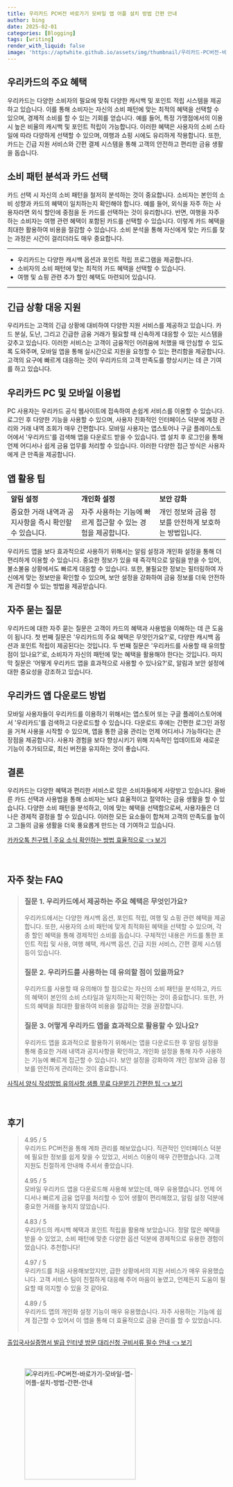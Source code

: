 ```yaml
---
title: 우리카드 PC버전 바로가기 모바일 앱 어플 설치 방법 간편 안내
author: bing
date: 2025-02-01
categories: [Blogging]
tags: [writing]
render_with_liquid: false
image: 'https://aptwhite.github.io/assets/img/thumbnail/우리카드-PC버전-바로가기-모바일-앱-어플-설치-방법-간편-안내.webp'
---
```



<h2 id='우리카드의 주요 혜택'>우리카드의 주요 혜택</h2>

<p>우리카드는 다양한 소비자의 필요에 맞춰 다양한 캐시백 및 포인트 적립 시스템을 제공하고 있습니다. 이를 통해 소비자는 자신의 소비 패턴에 맞는 최적의 혜택을 선택할 수 있으며, 경제적 소비를 할 수 있는 기회를 얻습니다. 예를 들어, 특정 가맹점에서의 이용 시 높은 비율의 캐시백 및 포인트 적립이 가능합니다. 이러한 혜택은 사용자의 소비 스타일에 따라 다양하게 선택할 수 있으며, 여행과 쇼핑 시에도 유리하게 작용합니다. 또한, 카드는 긴급 지원 서비스와 간편 결제 시스템을 통해 고객의 안전하고 편리한 금융 생활을 돕습니다.</p>

<h2 id='소비 패턴 분석과 카드 선택'>소비 패턴 분석과 카드 선택</h2>

<p>카드 선택 시 자신의 소비 패턴을 철저히 분석하는 것이 중요합니다. 소비자는 본인의 소비 성향과 카드의 혜택이 일치하는지 확인해야 합니다. 예를 들어, 외식을 자주 하는 사용자라면 외식 할인에 중점을 둔 카드를 선택하는 것이 유리합니다. 반면, 여행을 자주 하는 소비자는 여행 관련 혜택이 포함된 카드를 선택할 수 있습니다. 이렇게 카드 혜택을 최대한 활용하여 비용을 절감할 수 있습니다. 소비 분석을 통해 자신에게 맞는 카드를 찾는 과정은 시간이 걸리더라도 매우 중요합니다.</p>

<hr />

<ul>
    <li>우리카드는 다양한 캐시백 옵션과 포인트 적립 프로그램을 제공합니다.</li>
    <li>소비자의 소비 패턴에 맞는 최적의 카드 혜택을 선택할 수 있습니다.</li>
    <li>여행 및 쇼핑 관련 추가 할인 혜택도 마련되어 있습니다.</li>
</ul>

<hr />

<h2 id='긴급 상황 대응 지원'>긴급 상황 대응 지원</h2>

<p>우리카드는 고객의 긴급 상황에 대비하여 다양한 지원 서비스를 제공하고 있습니다. 카드 분실, 도난, 그리고 긴급한 금융 거래가 필요할 때 신속하게 대응할 수 있는 시스템을 갖추고 있습니다. 이러한 서비스는 고객이 금융적인 어려움에 처했을 때 안심할 수 있도록 도와주며, 모바일 앱을 통해 실시간으로 지원을 요청할 수 있는 편리함을 제공합니다. 고객의 요구에 빠르게 대응하는 것이 우리카드의 고객 만족도를 향상시키는 데 큰 기여를 하고 있습니다.</p>

<h2 id='우리카드 PC 및 모바일 이용법'>우리카드 PC 및 모바일 이용법</h2>

<p>PC 사용자는 우리카드 공식 웹사이트에 접속하여 손쉽게 서비스를 이용할 수 있습니다. 로그인 후 다양한 기능을 사용할 수 있으며, 사용자 친화적인 인터페이스 덕분에 계정 관리와 거래 내역 조회가 매우 간편합니다. 모바일 사용자는 앱스토어나 구글 플레이스토어에서 '우리카드'를 검색해 앱을 다운로드 받을 수 있습니다. 앱 설치 후 로그인을 통해 언제 어디서나 쉽게 금융 업무를 처리할 수 있습니다. 이러한 다양한 접근 방식은 사용자에게 큰 만족을 제공합니다.</p>

<h2 id='앱 활용 팁'>앱 활용 팁</h2>

<table>
    <tr>
        <td><b>알림 설정</b></td>
        <td><b>개인화 설정</b></td>
        <td><b>보안 강화</b></td>
    </tr>
    <tr>
        <td>중요한 거래 내역과 공지사항을 즉시 확인할 수 있습니다.</td>
        <td>자주 사용하는 기능에 빠르게 접근할 수 있는 경험을 제공합니다.</td>
        <td>개인 정보와 금융 정보를 안전하게 보호하는 방법입니다.</td>
    </tr>
</table>

<p>우리카드 앱을 보다 효과적으로 사용하기 위해서는 알림 설정과 개인화 설정을 통해 더 편리하게 이용할 수 있습니다. 중요한 정보가 있을 때 즉각적으로 알림을 받을 수 있어, 불소불융 상황에서도 빠르게 대응할 수 있습니다. 또한, 불필요한 정보는 필터링하여 자신에게 맞는 정보만을 확인할 수 있으며, 보안 설정을 강화하여 금융 정보를 더욱 안전하게 관리할 수 있는 방법을 제공받습니다.</p>

<h2 id='자주 묻는 질문'>자주 묻는 질문</h2>

<p>우리카드에 대한 자주 묻는 질문은 고객이 카드의 혜택과 사용법을 이해하는 데 큰 도움이 됩니다. 첫 번째 질문은 '우리카드의 주요 혜택은 무엇인가요?'로, 다양한 캐시백 옵션과 포인트 적립이 제공된다는 것입니다. 두 번째 질문은 '우리카드를 사용할 때 유의할 점이 있나요?'로, 소비자가 자신의 패턴에 맞는 혜택을 활용해야 한다는 것입니다. 마지막 질문은 '어떻게 우리카드 앱을 효과적으로 사용할 수 있나요?'로, 알림과 보안 설정에 대한 중요성을 강조하고 있습니다.</p>

<h2 id='우리카드 앱 다운로드 방법'>우리카드 앱 다운로드 방법</h2>

<p>모바일 사용자들이 우리카드를 이용하기 위해서는 앱스토어 또는 구글 플레이스토어에서 '우리카드'를 검색하고 다운로드할 수 있습니다. 다운로드 후에는 간편한 로그인 과정을 거쳐 사용을 시작할 수 있으며, 앱을 통한 금융 관리는 언제 어디서나 가능하다는 큰 장점을 제공합니다. 사용자 경험을 보다 향상시키기 위해 지속적인 업데이트와 새로운 기능이 추가되므로, 최신 버전을 유지하는 것이 좋습니다.</p>

<h2 id='결론'>결론</h2>

<p>우리카드는 다양한 혜택과 편리한 서비스로 많은 소비자들에게 사랑받고 있습니다. 올바른 카드 선택과 사용법을 통해 소비자는 보다 효율적이고 절약하는 금융 생활을 할 수 있습니다. 다양한 소비 패턴을 분석하고, 이에 맞는 혜택을 선택함으로써, 사용자들은 더 나은 경제적 결정을 할 수 있습니다. 이러한 모든 요소들이 합쳐져 고객의 만족도를 높이고 그들의 금융 생활을 더욱 풍요롭게 만드는 데 기여하고 있습니다.</p>


<p><a class="click-button" title="카카오톡 친구탭 | 주요 소식 확인하는 방법 효율적으로" href="https://aptwhite.github.io/posts/%EC%B9%B4%EC%B9%B4%EC%98%A4%ED%86%A1-%EC%B9%9C%EA%B5%AC%ED%83%AD-%EC%A3%BC%EC%9A%94-%EC%86%8C%EC%8B%9D-%ED%99%95%EC%9D%B8%ED%95%98%EB%8A%94-%EB%B0%A9%EB%B2%95-%ED%9A%A8%EC%9C%A8%EC%A0%81%EC%9C%BC%EB%A1%9C/" rel="dofollow">카카오톡 친구탭 | 주요 소식 확인하는 방법 효율적으로 👈 보기</a></p><br>
<h2 id='자주_찾는_FAQ'>자주 찾는 FAQ</h2>
<div itemscope="" itemtype="https://schema.org/FAQPage">
<blockquote>
<div itemscope="" itemprop="mainEntity" itemtype="https://schema.org/Question">
<h3 itemprop="name">질문 1. 우리카드에서 제공하는 주요 혜택은 무엇인가요?</h3>
<div itemscope="" itemprop="acceptedAnswer" itemtype="https://schema.org/Answer">
<span itemprop="text">
<p>우리카드에서는 다양한 캐시백 옵션, 포인트 적립, 여행 및 쇼핑 관련 혜택을 제공합니다. 또한, 사용자의 소비 패턴에 맞게 최적화된 혜택을 선택할 수 있으며, 각종 할인 혜택을 통해 경제적인 소비를 돕습니다. 구체적인 내용은 카드를 통한 포인트 적립 및 사용, 여행 혜택, 캐시백 옵션, 긴급 지원 서비스, 간편 결제 시스템 등이 있습니다.</p>
</span>
</div>
</div>
<div itemscope="" itemprop="mainEntity" itemtype="https://schema.org/Question">
<h3 itemprop="name">질문 2. 우리카드를 사용하는 데 유의할 점이 있을까요?</h3>
<div itemscope="" itemprop="acceptedAnswer" itemtype="https://schema.org/Answer">
<span itemprop="text">
<p>우리카드를 사용할 때 유의해야 할 점으로는 자신의 소비 패턴을 분석하고, 카드의 혜택이 본인의 소비 스타일과 일치하는지 확인하는 것이 중요합니다. 또한, 카드의 혜택을 최대한 활용하여 비용을 절감하는 것을 권장합니다.</p>
</span>
</div>
</div>
<div itemscope="" itemprop="mainEntity" itemtype="https://schema.org/Question">
<h3 itemprop="name">질문 3. 어떻게 우리카드 앱을 효과적으로 활용할 수 있나요?</h3>
<div itemscope="" itemprop="acceptedAnswer" itemtype="https://schema.org/Answer">
<span itemprop="text">
<p>우리카드 앱을 효과적으로 활용하기 위해서는 앱을 다운로드한 후 알림 설정을 통해 중요한 거래 내역과 공지사항을 확인하고, 개인화 설정을 통해 자주 사용하는 기능에 빠르게 접근할 수 있습니다. 보안 설정을 강화하여 개인 정보와 금융 정보를 안전하게 관리하는 것이 중요합니다.</p>
</span>
</div>
</div>
</blockquote>
</div>
<p><a class="click-button" title="사직서 양식 작성방법 유의사항 샘플 무료 다운받기 간편한 팁" href="https://aptwhite.github.io/posts/%EC%82%AC%EC%A7%81%EC%84%9C-%EC%96%91%EC%8B%9D-%EC%9E%91%EC%84%B1%EB%B0%A9%EB%B2%95-%EC%9C%A0%EC%9D%98%EC%82%AC%ED%95%AD-%EC%83%98%ED%94%8C-%EB%AC%B4%EB%A3%8C-%EB%8B%A4%EC%9A%B4%EB%B0%9B%EA%B8%B0-%EA%B0%84%ED%8E%B8%ED%95%9C-%ED%8C%81/" rel="dofollow">사직서 양식 작성방법 유의사항 샘플 무료 다운받기 간편한 팁 👈 보기</a></p><br>
<h2 id='후기'>후기</h2>
<div itemscope itemtype="https://schema.org/Product">
  <blockquote>
  <div itemprop="review" itemscope itemtype="https://schema.org/Review">
      <div itemprop="reviewRating" itemscope itemtype="https://schema.org/Rating"> <span itemprop="ratingValue">4.95</span> / <span itemprop="bestRating">5</span> </div>
      <span itemprop="reviewBody">우리카드 PC버전을 통해 계좌 관리를 해보았습니다. 직관적인 인터페이스 덕분에 필요한 정보를 쉽게 찾을 수 있었고, 서비스 이용이 매우 간편했습니다. 고객 지원도 친절하게 안내해 주셔서 좋았습니다.</span>
  </div>
  <br>
  <div itemprop="review" itemscope itemtype="https://schema.org/Review">
      <div itemprop="reviewRating" itemscope itemtype="https://schema.org/Rating"> <span itemprop="ratingValue">4.95</span> / <span itemprop="bestRating">5</span> </div>
      <span itemprop="reviewBody">모바일 우리카드 앱을 다운로드해 사용해 보았는데, 매우 유용했습니다. 언제 어디서나 빠르게 금융 업무를 처리할 수 있어 생활이 편리해졌고, 알림 설정 덕분에 중요한 거래를 놓치지 않았습니다.</span>
  </div>
  <br>
  <div itemprop="review" itemscope itemtype="https://schema.org/Review">
      <div itemprop="reviewRating" itemscope itemtype="https://schema.org/Rating"> <span itemprop="ratingValue">4.83</span> / <span itemprop="bestRating">5</span> </div>
      <span itemprop="reviewBody">우리카드의 캐시백 혜택과 포인트 적립을 활용해 보았습니다. 정말 많은 혜택을 받을 수 있었고, 소비 패턴에 맞춘 다양한 옵션 덕분에 경제적으로 유용한 경험이었습니다. 추천합니다!</span>
  </div>
  <br>
  <div itemprop="review" itemscope itemtype="https://schema.org/Review">
      <div itemprop="reviewRating" itemscope itemtype="https://schema.org/Rating"> <span itemprop="ratingValue">4.97</span> / <span itemprop="bestRating">5</span> </div>
      <span itemprop="reviewBody">우리카드를 처음 사용해보았지만, 급한 상황에서의 지원 서비스가 매우 유용했습니다. 고객 서비스 팀이 친절하게 대응해 주어 마음이 놓였고, 언제든지 도움이 필요할 때 의지할 수 있을 것 같아요.</span>
  </div>
  <br>
  <div itemprop="review" itemscope itemtype="https://schema.org/Review">
      <div itemprop="reviewRating" itemscope itemtype="https://schema.org/Rating"> <span itemprop="ratingValue">4.89</span> / <span itemprop="bestRating">5</span> </div>
      <span itemprop="reviewBody">우리카드 앱의 개인화 설정 기능이 매우 유용했습니다. 자주 사용하는 기능에 쉽게 접근할 수 있어서 이 앱을 통해 더 효율적으로 금융 관리를 할 수 있었습니다.</span>
  </div>
  <br>
  </blockquote>
</div>
<p><a class="click-button" title="출입국사실증명서 발급 인터넷 방문 대리신청 구비서류 필수 안내" href="https://aptwhite.github.io/posts/%EC%B6%9C%EC%9E%85%EA%B5%AD%EC%82%AC%EC%8B%A4%EC%A6%9D%EB%AA%85%EC%84%9C-%EB%B0%9C%EA%B8%89-%EC%9D%B8%ED%84%B0%EB%84%B7-%EB%B0%A9%EB%AC%B8-%EB%8C%80%EB%A6%AC%EC%8B%A0%EC%B2%AD-%EA%B5%AC%EB%B9%84%EC%84%9C%EB%A5%98-%ED%95%84%EC%88%98-%EC%95%88%EB%82%B4/" rel="dofollow">출입국사실증명서 발급 인터넷 방문 대리신청 구비서류 필수 안내 👈 보기</a></p><br>
<figure class="image"><img src="https://aptwhite.github.io/assets/img/thumbnail/우리카드-PC버전-바로가기-모바일-앱-어플-설치-방법-간편-안내.webp" alt="우리카드-PC버전-바로가기-모바일-앱-어플-설치-방법-간편-안내" width="256" height="256"></figure>